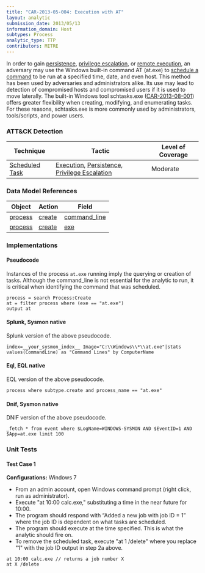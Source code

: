 ```yaml
---
title: "CAR-2013-05-004: Execution with AT"
layout: analytic
submission_date: 2013/05/13
information_domain: Host
subtypes: Process
analytic_type: TTP
contributors: MITRE
---
```


In order to gain [persistence](https://attack.mitre.org/tactics/TA0003/), [privilege escalation](https://attack.mitre.org/tactics/TA0004/), or [remote execution](https://attack.mitre.org/tactics/TA0002/), an adversary may use the Windows built-in command AT (at.exe) to [schedule a command](https://attack.mitre.org/techniques/T1053/) to be run at a specified time, date, and even host. This method has been used by adversaries and administrators alike. Its use may lead to detection of compromised hosts and compromised users if it is used to move laterally.
The built-in Windows tool schtasks.exe ([CAR-2013-08-001](CAR-2013-08-001)) offers greater flexibility when creating, modifying, and enumerating tasks. For these reasons, schtasks.exe is more commonly used by administrators, tools/scripts, and power users.


### ATT&CK Detection

|Technique|Tactic|Level of Coverage|
|---|---|---|
|[Scheduled Task](https://attack.mitre.org/techniques/T1053/)|[Execution](https://attack.mitre.org/tactics/TA0002/), [Persistence](https://attack.mitre.org/tactics/TA0003/), [Privilege Escalation](https://attack.mitre.org/tactics/TA0004/)|Moderate|

### Data Model References

|Object|Action|Field|
|---|---|---|
|[process](/data_model/process) | [create](/data_model/process#create) | [command_line](/data_model/process#command_line) |
|[process](/data_model/process) | [create](/data_model/process#create) | [exe](/data_model/process#exe) |


### Implementations

#### Pseudocode

Instances of the process `at.exe` running imply the querying or creation of tasks. Although the command_line is not essential for the analytic to run, it is critical when identifying the command that was scheduled.


```
process = search Process:Create
at = filter process where (exe == "at.exe")
output at
```


#### Splunk, Sysmon native

Splunk version of the above pseudocode.


```
index=__your_sysmon_index__ Image="C:\\Windows\\*\\at.exe"|stats values(CommandLine) as "Command Lines" by ComputerName
```


#### Eql, EQL native

EQL version of the above pseudocode.


```
process where subtype.create and process_name == "at.exe"
```


#### Dnif, Sysmon native

DNIF version of the above pseudocode.


```
_fetch * from event where $LogName=WINDOWS-SYSMON AND $EventID=1 AND $App=at.exe limit 100
```



### Unit Tests

#### Test Case 1

**Configurations:** Windows 7

-   From an admin account, open Windows command prompt (right click, run as administrator).
-   Execute "at 10:00 calc.exe," substituting a time in the near future for 10:00.
-   The program should respond with “Added a new job with job ID = 1” where the job ID is dependent on what tasks are scheduled.
-   The program should execute at the time specified. This is what the analytic should fire on.
-   To remove the scheduled task, execute "at 1 /delete" where you replace "1" with the job ID output in step 2a above.

```
at 10:00 calc.exe // returns a job number X
at X /delete
```


